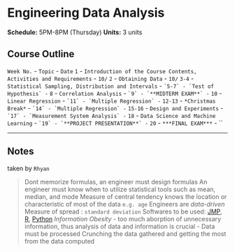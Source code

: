 # Engineering Data Analysis

**Schedule:** 5PM-8PM (Thursday)
**Units:** 3 units

## Course Outline
`Week No.` - `Topic` - `Date`
`1` - `Introduction of the Course Contents, Activities and Requirements` - `10/`
`2` - `Obtaining Data` - `10/`
`3-4` - `Statistical Sampling, Distribution and Intervals` - ``
`5-7` - `Test of Hypothesis` - ``
`8` - `Correlation Analysis` - ``
`9` - `**MIDTERM EXAM**` - ``
`10` - `Linear Regression` - ``
`11` - `Multiple Regression` - ``
`12-13` - `*Christmas Break*` - ``
`14` - `Multiple Regression` - ``
`15-16` - `Design and Experiments` - ``
`17` - `Measurement System Analysis` - ``
`18` - `Data Science and Machine Learning` - ``
`19` - `**PROJECT PRESENTATION**` - ``
`20` - `***FINAL EXAM***` - ``

- - - - - - - - - - - - - - - - - - -

## Notes
taken by `Rhyan`

> Dont memorize formulas, an engineer must design formulas
> An engineer must know when to utilize statistical tools such as mean, median, and mode
> Measure of central tendency knows the location or characteristic of most of the data `e.g. age`
> Engineers are *data-driven*
> Measure of spread : `standard deviation`
> Softwares to be used: [JMP](link), [R](link), [Python](link)
> *Information Obesity* -  too much aborption of unnecessary information, thus analysis of data and information is crucial
>                       - Data must be processed
> Crunching the data gathered and getting the most from the data computed
